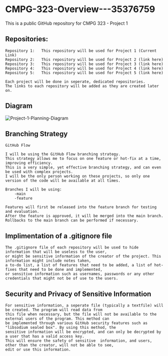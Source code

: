 # CMPG-323-Overview---35376759
This is a public GitHub repository for CMPG 323 - Project 1


## Repositories:
    Repository 1:   This repository will be used for Project 1 (Current Link)
    Repository 2:   This repository will be used for Project 2 (link here)
    Repository 3:   This repository will be used for Project 3 (link here)
    Repository 4:   This repository will be used for Project 4 (link here)
    Repository 5:   This repository will be used for Project 5 (link here)

    Each project will be done in seperate, dedicated repositories.
    The links to each repository will be added as they are created later on.
   
## Diagram

![Project-1-Planning-Diagram](https://user-images.githubusercontent.com/85791779/184175044-2b2ce65a-eb47-49c0-93dd-899a049ee090.png)




## Branching Strategy
    GitHub Flow

    I will be using the GitHub Flow branching strategy. 
    This strategy allows me to focus on one feature or hot-fix at a time, improving efficiency.
    This is a very simple, yet effective branching strategy, and can even be used with complex projects.
    I will be the only person working on these projects, so only one version of the code will be available at all times.
    
    Branches I will be using:
        -main
        -feature
        
    Features will first be released into the feature branch for testing and evaluation.
    After the feature is approved, it will be merged into the main branch.
    Rollbacks to the main branch can be performed if necessary.
        
        

## Implimentation of a .gitignore file
    The .gitignore file of each repository will be used to hide information that will be useless to the user, 
    or might be sensitive information of the creator of the project. This information might include notes taken, 
    a to-do list, a list of features that need to be added, a list of hot-fixes that need to be done and implemented, 
    or sensitive information such as usernames, passwords or any other credentials that might not be of use to the users.


## Security and Privacy of Sensitive Information
    For sensitive information, a seperate file (typically a textfile) will be created. The program will read data from 
    this file when necessary, but the file will not be available to the external users of the program. This method can 
    be implemented through various GitHub security features such as "libsodium sealed box". By using this method, the 
    sensitive information will be encrypted, and can only be decrypted by a user that has a valid access key. 
    This will ensure the safety of sensitive  information, and users, other than the creator, will not be able to see, 
    edit or use this information.
